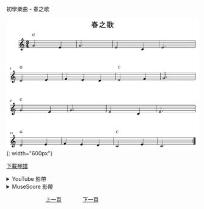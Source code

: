 ﻿---
keywords: 初學樂曲 - 春之歌
---
初學樂曲 - 春之歌

![春之歌](/assets/Piano/B-SpringSong.png){: width="600px"}

<a href="/assets/Piano/B-SpringSong.pdf" target="_blank">下載琴譜</a>

<details>
  <summary>YouTube 影帶</summary>
<ol>
<iframe width="560" height="315" src="https://www.youtube.com/embed/lZABsuGalR4" title="春之歌" frameborder="0" allow="accelerometer; autoplay; clipboard-write; encrypted-media; gyroscope; picture-in-picture; web-share" allowfullscreen></iframe>
</ol>
</details>

<details>
  <summary>MuseScore 影帶</summary>
<ol>
<a href="https://musescore.com/user/65457238/scores/11082433?share=copy_link" target="_blank">Open to Play</a>
</ol>
</details>



&nbsp;&nbsp;&nbsp;&nbsp;&nbsp;&nbsp;&nbsp;&nbsp;&nbsp;&nbsp;&nbsp;&nbsp;
&nbsp;&nbsp;&nbsp;&nbsp;&nbsp;&nbsp;&nbsp;&nbsp;&nbsp;&nbsp;&nbsp;&nbsp;
[上一頁](B-HappySong)
&nbsp;&nbsp;&nbsp;&nbsp;&nbsp;&nbsp;&nbsp;&nbsp;&nbsp;&nbsp;&nbsp;&nbsp;
[下一頁](B-MyHeartWillGoOn)









